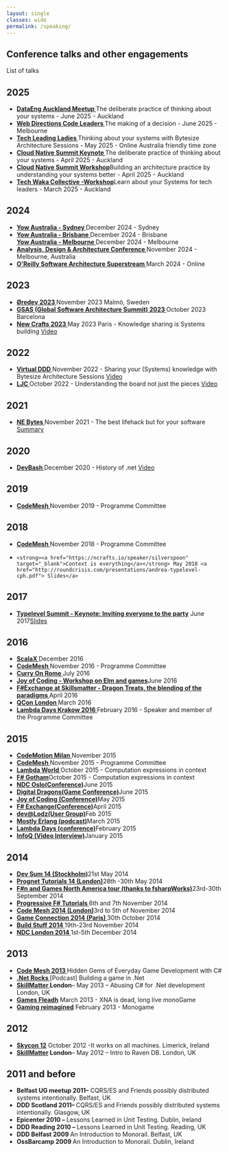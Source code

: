 ```yaml
---
layout: single
classes: wide
permalink: /speaking/
---
```



## Conference talks and other engagements

List of talks

<h2> 2025 </h2>
<ul>
  <li>
    <strong><a href="https://www.meetup.com/auckland-data-engineering-meetup/events/308413150" target="_blank"> DataEng Auckland Meetup </a></strong> The deliberate practice of thinking about your systems - June 2025 - Auckland
  </li>
  
  <li>
    <strong><a href="https://webdirections.org/leaders/speakers/andrea-magnorsky.php" target="_blank"> Web Directions Code Leaders </a></strong> The making of a decision - June 2025 - Melbourne
  </li>
  <li>
    <strong><a href="https://www.meetup.com/tech-leading-ladies/events/307279273/" target="_blank"> Tech Leading Ladies </a></strong> Thinking about your systems with Bytesize Architecture Sessions - May 2025 - Online Australia friendly time zone
  </li>  
  <li>
    <strong><a href="https://www.cloudnativesummit.co/The-deliberate-practice-of-thinking-about-your-systems-2025.html" target="_blank"> Cloud Native Summit Keynote </a></strong> The deliberate practice of thinking about your systems - April 2025 - Auckland
  </li>  
  <li>
    <strong><a href="https://www.cloudnativesummit.co/Building-an-architecture-practice-by-understanding-your-systems-better-2025.html" target="_blank"> Cloud Native Summit Workshop</a></strong>Building an architecture practice by understanding your systems better - April 2025 - Auckland
  </li>  
  <li>
    <strong><a href="https://www.meetup.com/tech-leaders-collective/events/306442951/?eventOrigin=group_events_list" target="_blank"> Tech Waka Collective -Workshop</a></strong>Learn about your Systems for tech leaders - March 2025 - Auckland
  </li>  
</ul>
<h2> 2024 </h2>
<ul>
  <li>
    <strong><a href="https://yowcon.com/sydney-2024/speakers/3601/andrea-magnorsky" target="_blank"> Yow Australia -
        Sydney </a></strong> December 2024 - Sydney
  </li>
  <li>
    <strong><a href="https://yowcon.com/brisbane-2024/speakers/3602/andrea-magnorsky" target="_blank"> Yow Australia -
        Brisbane </a></strong> December 2024 - Brisbane
  </li>
  <strong><a href="https://yowcon.com/melbourne-2024/speakers/3603/andrea-magnorsky" target="_blank"> Yow Australia -
      Melbourne </a></strong> December 2024 - Melbourne
  </li>
  <li>
    <strong><a href="https://adaconf.org/#speakers" target="_blank"> Analysis, Design & Architecture Conference
      </a></strong> November 2024 - Melbourne, Australia
  </li>
  <li>
    <strong><a
        href="https://www.oreilly.com/live-events/software-architecture-superstream-what-skills-make-a-software-architect/0790145050616/0790145050608/"
        target="_blank"> O'Reilly Software Architecture Superstream </a></strong> March 2024 - Online
  </li>
</ul>

<h2> 2023 </h2>
<ul>
<li>
  <strong><a href="https://oredev.org/sessions/thinking-about-systems-using-bytesize-architecture-sessions" target="_blank"> Øredev 2023 </a></strong> November 2023 Malmö, Sweden
</li>
<li>
  <strong><a href="https://gsas.io/#speakers" target="_blank"> GSAS (Global Software Architecture Summit) 2023 </a></strong> October 2023 Barcelona 
</li>
<li>
  <strong><a href="https://2023.ncrafts.io/speaker/andreamagnorsky" target="_blank"> New Crafts 2023 </a></strong> May 2023 Paris - Knowledge sharing is Systems building <a href="https://vimeopro.com/newcrafts/newcrafts/video/842232215" target="_blank">Video</a>
</li>
</ul>

<h2> 2022 </h2>
<ul>
<li>
  <strong><a href="https://virtualddd.com/sessions/84" target="_blank"> Virtual DDD </a></strong> November 2022 - Sharing your (Systems) knowledge with Bytesize Architecture Sessions <a href="https://www.youtube.com/watch?v=uJ0f8fLU2Vw" target="_blank"> Video</a>
</li>
<li>
  <strong><a href="https://www.youtube.com/watch?v=id3lrORRO40" target="_blank"> LJC </a></strong> October 2022 - Understanding the board not just the pieces <a href="https://www.youtube.com/watch?v=id3lrORRO40" target="_blank"> Video</a>
</li>
</ul>
<h2> 2021 </h2>
<ul>
<li>
  <strong><a href="https://ti.to/ne-bytes/november-2021-andrea-magnorsky" target="_blank"> NE Bytes </a></strong> November 2021 - The best lifehack but for your software <a href="http://www.roundcrisis.com/2021/11/17/lifehack-but-for-your-software/" target="_blank"> Summary</a>
</li>
</ul>
<h2> 2020 </h2>
<ul>
<li>
	<strong><a href="https://www.meetup.com/devbash/events/274903851/" target="_blank"> DevBash </a></strong> December 2020  - History of .net <a href="http://roundcrisis.com/"> Video</a>
</li>
</ul>
<h2> 2019 </h2>
<ul>
  <li><strong><a href="http://www.codemesh.io" target="_blank">CodeMesh </a></strong> November 2019 - Programme Committee 
  </li>
</ul>

<h2> 2018 </h2>
<ul>
  <li><strong><a href="http://www.codemesh.io" target="_blank">CodeMesh </a></strong> November 2018 - Programme Committee 
  </li>
<li>
  
	<strong><a href="https://ncrafts.io/speaker/silverspoon" target="_blank">Context is everything</a></strong> May 2018 <a href="http://roundcrisis.com/presentations/andrea-typelevel-cph.pdf"> Slides</a>
</li>
</ul>
<h2> 2017 </h2>
<ul>
<li>
    <strong><a href="http://typelevel.org/event/2017-06-summit-copenhagen/" target="_blank">Typelevel Summit - Keynote: Inviting everyone to the party</a></strong> June 2017<a href="http://roundcrisis.com/presentations/andrea-typelevel-cph.pdf">Slides</a>
</li>
</ul>
<h2> 2016 </h2>
<ul>
  <li><strong><a href="https://skillsmatter.com/skillscasts/9437-a-brief-and-incomplete-history-of-programming-languages" target="_blank">ScalaX </a></strong>December 2016 </li>
  <li><strong><a href="http://www.codemesh.io" target="_blank">CodeMesh </a></strong> November 2016 - Programme Committee </li>
  <li><strong><a href="http://curry-on.org/2016/sessions/a-brief-and-incomplete-history-of-programming-languages.html" target="_blank">Curry On Rome </a></strong>July 2016 </li>
  <li><strong><a href="http://joyofcoding.org/schedule.html" target="_blank">Joy of Coding - Workshop on Elm and games</a></strong>June 2016 </li>
  <li><strong><a href="https://skillsmatter.com/skillscasts/7356-dragon-treats-the-blending-of-the-paradigms" target="_blank">F#Exchange at Skillsmatter - Dragon Treats, the blending of the paradigms </a></strong>April 2016 </li>
  <li><strong><a href="https://qconlondon.com/presentation/unfrying-your-brain-f" target="_blank">QCon London </a></strong>March 2016 </li>
  <li><strong><a href="http://www.lambdadays.org/lambdadays2015/andrea-magnorsky" target="_blank"> Lambda Days Krakow 2016 </a></strong> February 2016 - Speaker and member of the Programme Committee </li>
</ul>
<h2> 2015 </h2>
<ul>
  <li><strong><a href="http://milan2015.codemotionworld.com/speakers/" target="_blank">CodeMotion Milan </a></strong>November 2015 </li>
  <li><strong><a href="http://www.codemesh.io" target="_blank">CodeMesh </a></strong> November 2015 - Programme Committee </li>
  <li><strong><a href="http://www.lambda.world/schedule/#session-4" target="_blank">Lambda World </a></strong>October 2015 - Computation expressions in context </li>
  <li><strong><a href="http://www.fsharpgotham.com/schedule/topic-1" target="_blank">F# Gotham</a></strong>October 2015 - Computation expressions in context </li>
  <li><strong><a href="http://www.ndcoslo.com/ndc_speakers" target="_blank">NDC Oslo(Conference)</a></strong>June 2015 </li>
  <li><strong><a href="http://www.digitaldragons.pl/en/conference/speakers" target="_blank">Digital Dragons(Game Conference)</a></strong>June 2015 </li>
  <li><strong><a href="http://joyofcoding.org/" target="_blank">Joy of Coding (Conference)</a></strong>May 2015 </li>
  <li><strong><a href="https://skillsmatter.com/conferences/6724-fsharp-exchange-2015#program" target="_blank">F# Exchange(Conference)</a></strong>April 2015 </li>
  <li><strong><a href="http://www.meetup.com/dev-LDZ/events/219946992/" target="_blank">dev@Lodz(User Group)</a></strong>Feb 2015 </li>
  <li><strong><a href="http://mostlyerlang.com/2015/03/03/f/" target="_blank">Mostly Erlang (podcast)</a></strong>March 2015 </li>
  <li><strong><a href="http://www.lambdadays.org/lambdadays2015/andrea-magnorsky" target="_blank">Lambda Days (conference)</a></strong>February 2015 </li>
  <li><strong><a href="http://www.infoq.com/interviews/magnorsky-fsharp" target="_blank">InfoQ (Video Interview)</a></strong>January 2015 </li>
</ul>
<h2> 2014 </h2>
<ul>
  <li><strong><a href="http://www.devsum.se/speaker/andrea-magnorsky/" target="_blank">Dev Sum 14 (Stockholm)</a></strong>21st May 2014 </li>
  <li><strong><a href="https://skillsmatter.com/conferences/1820-progressive-dot-net-tutorials-2014#program" target="_blank">Prognet  Tutorials 14 (London)</a></strong>28th -30th May
  2014  </li>
  <li><strong><a href="http://www.roundcrisis.com/2014/08/31/fun-and-games-in-NA/" target="_blank">F#n and Games North America tour  (thanks to fsharpWorks)</a></strong>23rd-30th September 2014  </li>
  <li><strong><a href="https://skillsmatter.com/conferences/1926-progressive-f-tutorials-2014" target="_blank">Progressive F# Tutorials  </a></strong>6th and 7th November 2014  </li>
  <li><strong><a href="http://www.codemesh.io/" target="_blank">Code Mesh 2014 (London)</a></strong>3rd to 5th of November 2014 </li>
  <li><strong><a href="http://www.game-connection.com/rabbit-headlights-removing-oo-goggles" target="_blank">Game Connection 2014 (Paris) </a></strong>30th October 2014 </li>
  <li><strong><a href="http://buildstuff.lt/" target="_blank">Build Stuff 2014 </a></strong>19th-23rd November 2014 </li>
  <li><strong><a href="https://vimeo.com/113716254" target="_blank">NDC London 2014 </a></strong>1st-5th December 2014 </li>

</ul>
<h2> 2013 </h2>
<ul>
<li><strong><a href="http://codemesh.io/#speakers" target="_blank">Code Mesh 2013 </a></strong>Hidden Gems of Everyday Game Development with C#</li>
<li><strong><a href="http://www.dotnetrocks.com/default.aspx?showNum=910" target="_blank">.Net Rocks </a></strong>[Podcast] Building a game in .Net</li>
<li><strong><a href="http://skillsmatter.com/podcast/open-source-dot-net/a-tutorial-by-andrea-magnorsky">SkillMatter </a>London</strong>– May 2013 – Abusing C# for .Net development London, UK</li>
<li><strong><a href="http://www.gamesfleadh.ie/gamespro/" target="_blank">Games Fleadh</a></strong> March 2013 - XNA is dead, long live monoGame</li>
<li><strong><a href="http://www.microsoft.com/ireland/app/event.html" target="_blank">Gaming reimagined</a></strong>  February 2013 - Monogame</li>
</ul>

<h2> 2012 </h2>
<ul>
<li><strong><a href="http://www.skycon.skynet.ie/2012/timetable.php" target="_blank">Skycon 12</a></strong>  October 2012 -It works on all machines. Limerick, Ireland</li>
<li><strong><a href="http://skillsmatter.com/podcast/home/ravendb-intro" target="_blank">SkillMatter</a> London</strong>– May 2012 – Intro to Raven DB. London, UK</li>
</ul>

<h2> 2011 and before </h2>
<ul>
<li><strong>Belfast UG meetup 2011–</strong> CQRS/ES and Friends possibly distributed systems intentionally. Belfast, UK</li>
<li><strong>DDD Scotland 2011– </strong>CQRS/ES and Friends possibly distributed systems intentionally. Glasgow, UK</li>
<li><strong>Epicenter 2010 – </strong>Lessons Learned in Unit Testing. Dublin, Ireland</li>
<li><strong>DDD Reading 2010 – </strong>Lessons Learned in Unit Testing. Reading, UK</li>
<li><strong>DDD Belfast 2009  </strong>An Introduction to Monorail. Belfast, UK<strong><br />
</strong></li>
<li><strong>OssBarcamp 2009 </strong>An Introduction to Monorail. Dublin, Ireland</li>
</ul>